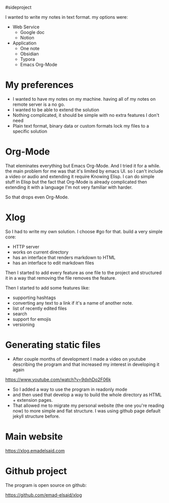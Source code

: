 #sideproject 

I wanted to write my notes in text format. my options were:

* Web Service 
    * Google doc
    * Notion
* Application
	* One note
	* Obsidian
    * Typora
    * Emacs Org-Mode
  
# My preferences

- I wanted to have my notes on my machine. having all of my notes on remote server is a no go. 
- I wanted to be able to extend the solution
- Nothing complicated, it should be simple with no extra features I don't need
- Plain text format, binary data or custom formats lock my files to a specific solution

# Org-Mode

That eleminates everything but Emacs Org-Mode. And I tried it for a while. the main problem for me was that it's limited by emacs UI. so I can't include a video or audio and extending it require Knowing Elisp. I can do simple stuff in Elisp but the fact that Org-Mode is already complicated then extending it with a language I'm not very familiar with harder. 

So that drops even Org-Mode.

# Xlog

So I had to write my own solution. I choose #go for that. build a very simple core: 

- HTTP server 
- works on current directory
- has an interface that renders markdown to HTML
- has an interface to edit markdown files

Then I started to add every feature as one file to the project and structured it in a way that removing the file removes the feature.

Then I started to add some features like: 

- supporting hashtags
- converting any text to a link if it's a name of another note.
- list of recently edited files
- search
- support for emojis
- versioning

# Generating static files

- After couple months of development I made a video on youtube describing the program and that increased my interest in developing it again

https://www.youtube.com/watch?v=9dxhDo2F06k

- So I added a way to use the program in readonly mode
- and then used that develop a way to build the whole directory as HTML + extension pages.
- That allowed me to migrate my personal website (the one you're reading now) to more simple and flat structure. I was using github page default jekyll structure before.

# Main website

https://xlog.emadelsaid.com

# Github project 

The program is open source on github: 

https://github.com/emad-elsaid/xlog
